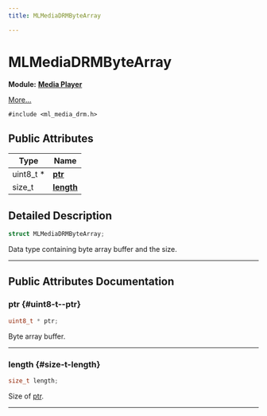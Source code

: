 ```yaml
---
title: MLMediaDRMByteArray

---
```


# MLMediaDRMByteArray

**Module:** **[Media Player](/api-ref/api/Modules/group___media_player/group___media_player.md)**



 [More...](#detailed-description)


`#include <ml_media_drm.h>`

## Public Attributes

| Type           | Name           |
| -------------- | -------------- |
| uint8_t * | **[ptr](/api-ref/api/Modules/group___media_player/struct_m_l_media_d_r_m_byte_array.md#uint8-t--ptr)**  |
| size_t | **[length](/api-ref/api/Modules/group___media_player/struct_m_l_media_d_r_m_byte_array.md#size-t-length)**  |

## Detailed Description

```cpp
struct MLMediaDRMByteArray;
```


Data type containing byte array buffer and the size. 





-----------
## Public Attributes Documentation

### ptr {#uint8-t--ptr}

```cpp
uint8_t * ptr;
```


Byte array buffer. 





-----------

### length {#size-t-length}

```cpp
size_t length;
```


Size of [ptr](/api-ref/api/Modules/group___media_player/struct_m_l_media_d_r_m_byte_array.md#uint8-t--ptr). 





-----------

